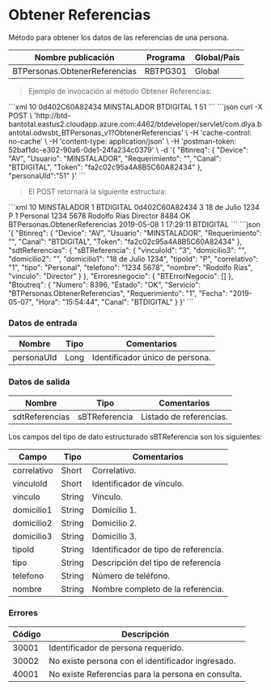 # Obtener Referencias 

Método para obtener los datos de las referencias de una persona. 

Nombre publicación | Programa | Global/País 
--------- | ----------- | ----------- 
BTPersonas.ObtenerReferencias | RBTPG301 | Global 

> Ejemplo de invocación al método Obtener Referencias: 

<code-group> 
<code-block title="XML" active> 
```xml 
<soapenv:Envelope xmlns:soapenv="http://schemas.xmlsoap.org/soap/envelope/" xmlns:bts="http://uy.com.dlya.bantotal/BTSOA/"> 
   <soapenv:Header/> 
   <soapenv:Body> 
      <bts:BTPersonas.ObtenerReferencias> 
         <bts:Btinreq> 
            <bts:Device>10</bts:Device> 
            <bts:Token>0d402C60A82434</bts:Token> 
            <bts:Usuario>MINSTALADOR</bts:Usuario> 
            <bts:Canal>BTDIGITAL</bts:Canal> 
            <bts:Requerimiento>1</bts:Requerimiento> 
         </bts:Btinreq> 
         <bts:personaUId>51</bts:personaUId> 
      </bts:BTPersonas.ObtenerReferencias> 
   </soapenv:Body> 
</soapenv:Envelope> 
``` 
</code-block> 

<code-block title="JSON"> 
```json 
curl -X POST \ 
  'http://btd-bantotal.eastus2.cloudapp.azure.com:4462/btdeveloper/servlet/com.dlya.bantotal.odwsbt_BTPersonas_v1?ObtenerReferencias' \ 
  -H 'cache-control: no-cache' \ 
  -H 'content-type: application/json' \ 
  -H 'postman-token: 52baf1dc-e302-90a6-0de1-24fa234c0379' \ 
  -d '{ 
	"Btinreq": { 
		"Device": "AV", 
		"Usuario": "MINSTALADOR", 
		"Requerimiento": "", 
		"Canal": "BTDIGITAL", 
		"Token": "fa2c02c95a4A8B5C60A82434" 
	}, 
	"personaUId":"51" 
}' 
``` 
</code-block> 
</code-group> 

> El POST retornará la siguiente estructura: 

<code-group> 
<code-block title="XML" active> 
```xml 
<SOAP-ENV:Envelope xmlns:SOAP-ENV="http://schemas.xmlsoap.org/soap/envelope/" xmlns:xsd="http://www.w3.org/2001/XMLSchema" xmlns:SOAP-ENC="http://schemas.xmlsoap.org/soap/encoding/" xmlns:xsi="http://www.w3.org/2001/XMLSchema-instance"> 
   <SOAP-ENV:Body> 
      <BTPersonas.ObtenerReferenciasResponse xmlns="http://uy.com.dlya.bantotal/BTSOA/"> 
         <Btinreq> 
            <Device>10</Device> 
            <Usuario>MINSTALADOR</Usuario> 
            <Requerimiento>1</Requerimiento> 
            <Canal>BTDIGITAL</Canal> 
            <Token>0d402C60A82434</Token> 
         </Btinreq> 
         <sdtReferencias> 
            <sBTReferencia> 
               <vinculoId>3</vinculoId> 
               <domicilio3/> 
               <domicilio2/> 
               <domicilio1>18 de Julio 1234</domicilio1> 
               <tipoId>P</tipoId> 
               <correlativo>1</correlativo> 
               <tipo>Personal</tipo> 
               <telefono>1234 5678</telefono> 
               <nombre>Rodolfo Rías</nombre> 
               <vinculo>Director</vinculo> 
            </sBTReferencia> 
         </sdtReferencias> 
         <Erroresnegocio></Erroresnegocio> 
         <Btoutreq> 
            <Numero>8484</Numero> 
            <Estado>OK</Estado> 
            <Servicio>BTPersonas.ObtenerReferencias</Servicio> 
            <Fecha>2019-05-08</Fecha> 
            <Requerimiento>1</Requerimiento> 
            <Hora>17:29:11</Hora> 
            <Canal>BTDIGITAL</Canal> 
         </Btoutreq> 
      </BTPersonas.ObtenerReferenciasResponse> 
   </SOAP-ENV:Body> 
</SOAP-ENV:Envelope> 
``` 
</code-block> 

<code-block title="JSON"> 
```json 
'{ 
	"Btinreq": { 
		"Device": "AV", 
		"Usuario": "MINSTALADOR", 
		"Requerimiento": "", 
		"Canal": "BTDIGITAL", 
		"Token": "fa2c02c95a4A8B5C60A82434" 
	}, 
	"sdtReferencias": { 
		"sBTReferencia": { 
			"vinculoId": "3", 
			"domicilio3": "", 
			"domicilio2": "", 
			"domicilio1": "18 de Julio 1234", 
			"tipoId": "P", 
			"correlativo": "1", 
			"tipo": "Personal", 
			"telefono": "1234 5678", 
			"nombre": "Rodolfo Rías", 
			"vinculo": "Director" 
		} 
	}, 
    "Erroresnegocio": { 
        "BTErrorNegocio": [] 
    }, 
    "Btoutreq": { 
        "Numero": 8396, 
        "Estado": "OK", 
        "Servicio": "BTPersonas.ObtenerReferencias", 
        "Requerimiento": "1", 
        "Fecha": "2019-05-07", 
        "Hora": "15:54:44", 
        "Canal": "BTDIGITAL" 
    } 
}' 
``` 
</code-block> 
</code-group>  

### Datos de entrada 

Nombre | Tipo | Comentarios 
--------- | ----------- | ----------- 
personaUId | Long | Identificador único de persona.  

### Datos de salida 

Nombre | Tipo | Comentarios 
--------- | ----------- | ----------- 
sdtReferencias | sBTReferencia | Listado de referencias. 

Los campos del tipo de dato estructurado sBTReferencia son los siguientes: 

Campo | Tipo | Comentarios 
--------- | ----------- | ----------- 
correlativo	| Short | Correlativo. 
vinculoId | Short | Identificador de vínculo. 
vinculo | String | Vínculo. 
domicilio1 | String | Domicilio 1. 
domicilio2 | String | Domicilio 2. 
domicilio3 | String | Domicilio 3. 
tipoId | String | Identificador de tipo de referencia. 
tipo | String | Descripción del tipo de referencia 
telefono	| String | Número de teléfono. 
nombre | String | Nombre completo de la referencia. 

### Errores 

Código | Descripción 
--------- | ----------- 
30001 | Identificador de persona requerido. 
30002 | No existe persona con el identificador ingresado. 
40001 | No existe Referencias para la persona en consulta. 

 
